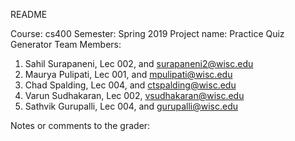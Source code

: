 README

Course: cs400
Semester: Spring 2019
Project name: Practice Quiz Generator
Team Members:
1. Sahil Surapaneni, Lec 002, and surapaneni2@wisc.edu
2. Maurya Pulipati, Lec 001, and mpulipati@wisc.edu
3. Chad Spalding, Lec 004, and ctspalding@wisc.edu
4. Varun Sudhakaran, Lec 002, vsudhakaran@wisc.edu
5. Sathvik Gurupalli, Lec 004, and gurupalli@wisc.edu

Notes or comments to the grader:
